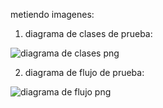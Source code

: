 metiendo imagenes:

1. diagrama de clases de prueba:

![diagrama de clases png](https://github.com/Bukakeenlacaradenami99/probandodocs/assets/145834795/1f3c47ca-8b1b-472a-9258-a44f151f9928)

2. diagrama de flujo de prueba:


![diagrama de flujo png](https://github.com/Bukakeenlacaradenami99/probandodocs/assets/145834795/89b999e2-ff22-4925-acf0-29f699bf6d21)

